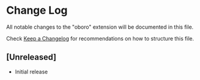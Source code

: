 # Change Log

All notable changes to the "oboro" extension will be documented in this file.

Check [Keep a Changelog](http://keepachangelog.com/) for recommendations on how to structure this file.

## [Unreleased]

- Initial release
